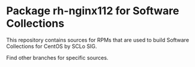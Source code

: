 # Package rh-nginx112 for Software Collections

This repository contains sources for RPMs that are used
to build Software Collections for CentOS by SCLo SIG.

Find other branches for specific sources.
